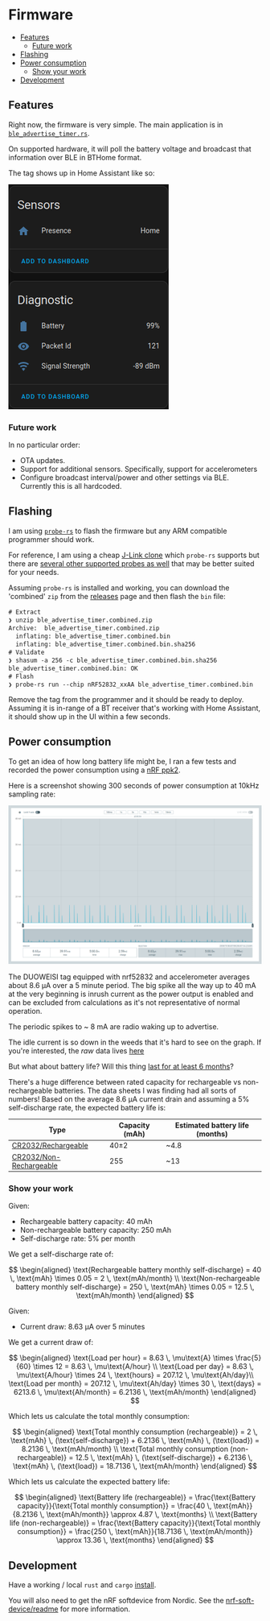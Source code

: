 <!-- omit from toc -->
# Firmware

- [Features](#features)
  - [Future work](#future-work)
- [Flashing](#flashing)
- [Power consumption](#power-consumption)
  - [Show your work](#show-your-work)
- [Development](#development)

## Features

Right now, the firmware is very simple.
The main application is in [`ble_advertise_timer.rs`](./src/bin/ble_advertise_timer.rs).

On supported hardware, it will poll the battery voltage and broadcast that information over BLE in BTHome format.

The tag shows up in Home Assistant like so:

![screenshot showing tag in home assistant](./docs/_files/tag-in-ha.png)

### Future work

In no particular order:

- OTA updates.
- Support for additional sensors. Specifically, support for accelerometers
- Configure broadcast interval/power and other settings via BLE. Currently this is all hardcoded.

## Flashing

I am using [`probe-rs`](https://github.com/probe-rs) to flash the firmware but any ARM compatible programmer should work.

For reference, I am using a cheap [J-Link clone](https://www.aliexpress.us/item/3256804586936834.html) which `probe-rs` supports but there are [several other supported probes as well](https://probe.rs/docs/getting-started/probe-setup) that may be better suited for your needs.

Assuming `probe-rs` is installed and working, you can download the 'combined' `zip` from the [releases](https://github.com/kquinsland/bthome-presence/releases) page and then flash the `bin` file:

```shell
# Extract
❯ unzip ble_advertise_timer.combined.zip
Archive:  ble_advertise_timer.combined.zip
  inflating: ble_advertise_timer.combined.bin
  inflating: ble_advertise_timer.combined.bin.sha256  
# Validate
❯ shasum -a 256 -c ble_advertise_timer.combined.bin.sha256
ble_advertise_timer.combined.bin: OK
# Flash
❯ probe-rs run --chip nRF52832_xxAA ble_advertise_timer.combined.bin
```

Remove the tag from the programmer and it should be ready to deploy.
Assuming it is in-range of a BT receiver that's working with Home Assistant, it should show up in the UI within a few seconds.

## Power consumption

To get an idea of how long battery life might be, I ran a few tests and recorded the power consumption using a [nRF ppk2](https://www.nordicsemi.com/Software-and-Tools/Development-Tools/Power-Profiler-Kit-2).

Here is a screenshot showing 300 seconds of power consumption at 10kHz sampling rate:

![nRF ppk2 sample](./docs/_files/power-tests/ppk01_mainfw_300s_run.png)

The DUOWEISI tag equipped with nrf52832 and accelerometer averages about 8.6 µA over a 5 minute period.
The big spike all the way up to 40 mA at the very beginning is inrush current as the power output is enabled and can be excluded from calculations as it's not representative of normal operation.

The periodic spikes to ~ 8 mA are radio waking up to advertise.

The idle current is so down in the weeds that it's hard to see on the graph.
If you're interested, the _raw_ data lives [here](./docs/_files/power-tests/ppk01_mainfw_300s_run.ppk2)

But what about battery life?
Will this thing [last for at least 6 months](../readme.md#battery-life)?

There's a huge difference between rated capacity for rechargeable vs non-rechargeable batteries.
The data sheets I was finding had all sorts of numbers!
Based on the average 8.6 µA current drain and assuming a 5% self-discharge rate, the expected battery life is:

| Type                                                                                                         | Capacity (mAh) | Estimated battery life (months) |
| ------------------------------------------------------------------------------------------------------------ | -------------- | ------------------------------- |
| [CR2032/Rechargeable](https://www.amazon.com/Rechargeable-Batteries-Lithium-Button-CR2032/dp/B07RYS4PTJ)     | 40±2           | ~4.8                            |
| [CR2032/Non-Rechargeable](https://www.duracell.com/en-us/product/cr-2032-lithium-coin-button-battery/#specs) | 255            | ~13                             |

### Show your work

Given:

- Rechargeable battery capacity: 40 mAh
- Non-rechargeable battery capacity: 250 mAh
- Self-discharge rate: 5% per month

We get a self-discharge rate of:

$$
\begin{aligned}
\text{Rechargeable battery monthly self-discharge} = 40 \, \text{mAh} \times 0.05 = 2 \, \text{mAh/month} \\
\text{Non-rechargeable battery monthly self-discharge} = 250 \, \text{mAh} \times 0.05 = 12.5 \, \text{mAh/month}
\end{aligned}
$$

Given:

- Current draw: 8.63 µA over 5 minutes

We get a current draw of:

$$
\begin{aligned}
\text{Load per hour} = 8.63 \, \mu\text{A} \times \frac{5}{60} \times 12 = 8.63 \, \mu\text{A/hour} \\
\text{Load per day} = 8.63 \, \mu\text{A/hour} \times 24 \, \text{hours} = 207.12 \, \mu\text{Ah/day}\\
\text{Load per month} = 207.12 \, \mu\text{Ah/day} \times 30 \, \text{days} = 6213.6 \, \mu\text{Ah/month} = 6.2136 \, \text{mAh/month}
\end{aligned}
$$

Which lets us calculate the total monthly consumption:

$$
\begin{aligned}
\text{Total monthly consumption (rechargeable)} = 2 \, \text{mAh} \, (\text{self-discharge}) + 6.2136 \, \text{mAh} \, (\text{load}) = 8.2136 \, \text{mAh/month} \\
\text{Total monthly consumption (non-rechargeable)} = 12.5 \, \text{mAh} \, (\text{self-discharge}) + 6.2136 \, \text{mAh} \, (\text{load}) = 18.7136 \, \text{mAh/month}
\end{aligned}
$$

Which lets us calculate the expected battery life:

$$
\begin{aligned}
\text{Battery life (rechargeable)} = \frac{\text{Battery capacity}}{\text{Total monthly consumption}} = \frac{40 \, \text{mAh}}{8.2136 \, \text{mAh/month}} \approx 4.87 \, \text{months} \\
\text{Battery life (non-rechargeable)} = \frac{\text{Battery capacity}}{\text{Total monthly consumption}} = \frac{250 \, \text{mAh}}{18.7136 \, \text{mAh/month}} \approx 13.36 \, \text{months}
\end{aligned}
$$

## Development

Have a working / local `rust` and `cargo` [install](https://doc.rust-lang.org/stable/cargo/getting-started/installation.html).

You will also need to get the nRF softdevice from Nordic. See the [nrf-soft-device/readme](./nrf-soft-device/readme.md) for more information.
